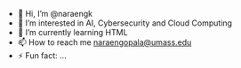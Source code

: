 - 👋 Hi, I’m @naraengk
- 👀 I’m interested in AI, Cybersecurity and Cloud Computing
- 🌱 I’m currently learning HTML
- 📫 How to reach me naraengopala@umass.edu
- ⚡ Fun fact: ...

<!---
naraengk/naraengk is a ✨ special ✨ repository because its `README.md` (this file) appears on your GitHub profile.
You can click the Preview link to take a look at your changes.
--->
